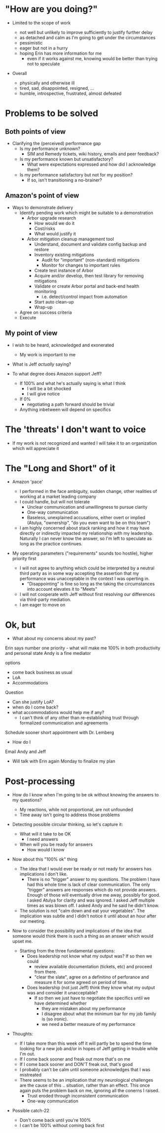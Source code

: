 # "How are you doing?"

- Limited to the scope of work
  - not well but unlikely to improve sufficiently to justify further delay
  - as detached and calm as I'm going to get under the circumstances
  - pessimistic
  - eager but not in a hurry
  - hoping Erin has more information for me
    - even if it works against me, knowing would be better than trying not to speculate

- Overall
  - physically and otherwise ill
  - tired, sad, disappointed, resigned, ...
  - humble, introspective, frustrated, almost defeated

# Problems to be solved

## Both points of view

- Clarifying the (perceived) performance gap
  - Is my performance unknown?
    - SIM and Remedy tickets, wiki history, emails and peer feedback?
  - Is my performance known but unsatisfactory?
    - What were expectations expressed and how did I acknowledge them?
  - Is my performance satisfactory but not for my position?
    - If so, isn't transitioning a no-brainer?

## Amazon's point of view

- Ways to demonstrate delivery
  - Identify pending work which might be suitable to a demonstration
    - Arbor upgrade research 
      - How would we do it
      - Cost/risks
      - What would justify it
    - Arbor mitigation cleanup management tool
      - Understand, document and validate config backup and restore
      - Inventory existing mitigations
        - Audit for "important" (non-standard) mitigations
        - Monitor for changes to important rules
      - Create test instance of Arbor
      - Acquire and/or develop, then test library for removing mitigations
      - Validate or create Arbor portal and back-end health monitoring
        - i.e. detect/control impact from automation
      - Start auto clean-up
      - Wrap-up
  - Agree on success criteria
  - Execute

## My point of view

- I wish to be heard, acknowledged and exonerated
  - My work is important to me

- What is Jeff _actually_ saying?

- To what degree does Amazon support Jeff?
  - If 100% and what he's actually saying is what I think
    - I will be a bit shocked
    - I will give notice
  - If 0%
    - negotiating a path forward should be trivial
  - Anything inbetween will depend on specifics

# The 'threats' I don't want to voice

- If my work is not recognized and wanted I will take it to an organization which will appreciate it

# The "Long and Short" of it

- Amazon 'pace'
  - I performed in the face ambiguity, sudden change, other realities of working at a market leading company
  - I could handle, but will not tolerate 
    - Unclear communication and unwillingness to pursue clarity
    - One-way communication
    - Baseless, unexplained accusations, either overt or implied (Atulya,
      "ownership", "do you even want to be on this team")
  - I am highly concerned about stack ranking and how it may have directly or
    indirectly impacted my relationship with my leadership. Naturally I can
    never know the answer, so I'm left to speculate as long as the practice
    continues.

- My operating parameters ("requirements" sounds too hostile), higher priority first
  - I will not agree to anything which could be interpreted by a neutral third
    party as in some way accepting the assertion that my performance was
    unacceptable in the context I was operting in.
    - "Disappointing" is fine so long as the taking the circumstances into
      account elevates it to "Meets" 
  - I will not cooperate with Jeff without first resolving our differences via
    third-party mediation.
  - I am eager to move on

# Ok, but

- What about my concerns about my past?

Erin says
  number one priority - what will make me 100% in both productivity and personal state
  Andy is a fine mediator

options
  - come back business as usual
  - LoA
  - Accommodations

Question

  - Can she justify LoA?
  - when do I come back?
  - what accommodations would help me if any?
    - I can't think of any other than re-establishing trust through formalized communication and agreements

Schedule sooner short appointment with Dr. Lemberg
  - How do I 

Email Andy and Jeff
  - Will talk with Erin again Monday to finalize my plan

# Post-processing

- How do I know when I'm going to be ok without knowing the answers to my
  questions?
  - My reactions, while not proportional, are not unfounded
  - Time away isn't going to address those problems

- Detecting possible circular thinking, so let's capture it:
  - What will it take to be OK
    - I need answers
  - When will you be ready for answers
    - How would I know

- Now about this "100% ok" thing
  - The idea that I would ever be ready or not ready for answers has
    implications I don't like. 
    - There is no "trigger" answer to my questions. The problem I have had
      this whole time is lack of clear communication. The only "trigger"
      answers are responses which do not provide answers. Enough of those will
      eventually drive me away, possibly for good. I asked Atulya for clarity
      and was ignored. I asked Jeff multiple times as was blown off. I asked
      Andy and he said he didn't know.
  - The solution is not "calm down and eat your vegetables". The implication
    was subtle and I didn't notice it until about an hour after our meeting.

- Now to consider the possibility and implications of the idea that someone
  would think there is such a thing as an answer which would upset me.
  - Starting from the three fundamental questions:
    - Does leadership not know what my output was? If so then we could
      - review available documentation (tickets, etc) and proceed from there.
      - "clear the slate", agree on a definitino of perforance and measure it
        for some agreed on period of time.
    - Does leadership (not just Jeff) think they know what my output was and
      consider it unacceptable?
      - If so then we just have to negotiate the specifics until we have
        determined whether 
          - they are mistaken about my performance 
          - I disagree about what the minimum bar for my job family is (so ironic).
          - we need a better measure of my performance

- Thoughts:
  - If I take more than this week off it will partly be to spend the time
    looking for a new job and/or in hopes of Jeff getting in trouble while I'm
    out.
  - If I come back sooner and freak out more that's on me
  - If I come back sooner and DON'T freak out, that's good
  - I probably can't be calm until someone acknowledges that I was mistreated
  - There seems to be an implication that my neurological challenges are the
    cause of this .. situation, rather than an effect. This once again puts
    the problem back on me, ignoring all the conerns I raised.
    - Trust eroded through inconsistent communication
    - One-way communication

- Possible catch-22
  - Don't come back until you're 100%
  - I can't be 100% without coming back first
